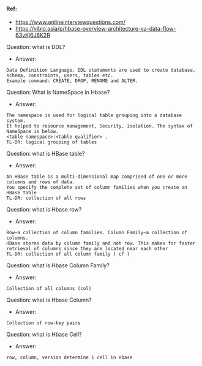 #### Ref:
- https://www.onlineinterviewquestions.com/
- https://viblo.asia/p/hbase-overview-architecture-va-data-flow-63vKj6J6K2R

Question: what is DDL?
- Answer:
```
Data Definition Language. DDL statements are used to create database, schema, constraints, users, tables etc.	
Example command: CREATE, DROP, RENAME and ALTER.	
```

Question: What is NameSpace in Hbase?
- Answer: 
```
The namespace is used for logical table grouping into a database system.
It helped to resource management, Security, isolation. The syntax of NameSpace is below.
<table namespace>:<table qualifier> .
TL-DR: logical grouping of tables
```

Question: what is HBase table?
- Answer:
```
An HBase table is a multi-dimensional map comprised of one or more columns and rows of data. 
You specify the complete set of column families when you create an HBase table
TL-DR: collection of all rows
```

Question: what is Hbase row?
- Answer:
```
Row—a collection of column families. Column Family—a collection of columns. 
HBase stores data by column family and not row. This makes for faster retrieval of columns since they are located near each other
TL-DR: collection of all column family ( cf )
```

Question: what is Hbase Column Family?
- Answer:
```
Collection of all columns (col)
```

Question: what is Hbase Column?
- Answer:
```
Collection of row-key pairs
```

Question: what is Hbase Cell?
- Answer:
```
row, column, version determine 1 cell in Hbase
```


